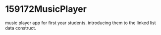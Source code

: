# 159172MusicPlayer

music player app for first year students. introducing them to the linked list data construct.
